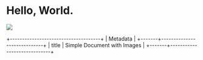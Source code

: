 # Hello, World.

![][image0]

+-------------------------------------+
| Metadata                            |
+-------+-----------------------------+
| title | Simple Document with Images |
+-------+-----------------------------+

[image0]: https://main--repo--owner.aem.page/media_1c662877ed0645d24800fad6eb5c1223895753d90.png#width=0&height=0
